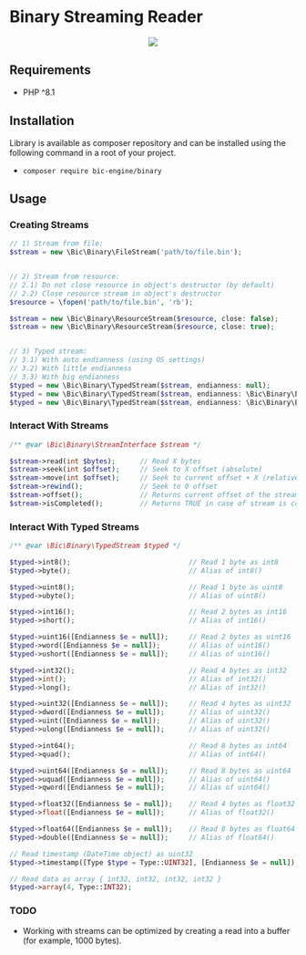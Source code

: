 # Binary Streaming Reader

<p align="center">
    <a href="https://github.com/BicEngine/Binary/actions"><img src="https://github.com/BicEngine/Binary/workflows/build/badge.svg"></a>
</p>

## Requirements

- PHP ^8.1

## Installation

Library is available as composer repository and can be installed using the 
following command in a root of your project.

- `composer require bic-engine/binary`

## Usage

### Creating Streams

```php
// 1) Stream from file:
$stream = new \Bic\Binary\FileStream('path/to/file.bin');


// 2) Stream from resource:
// 2.1) Do not close resource in object's destructor (by default)
// 2.2) Close resource stream in object's destructor
$resource = \fopen('path/to/file.bin', 'rb');

$stream = new \Bic\Binary\ResourceStream($resource, close: false);
$stream = new \Bic\Binary\ResourceStream($resource, close: true);


// 3) Typed stream:
// 3.1) With auto endianness (using OS settings)
// 3.2) With little endianness
// 3.3) With big endianness
$typed = new \Bic\Binary\TypedStream($stream, endianness: null);
$typed = new \Bic\Binary\TypedStream($stream, endianness: \Bic\Binary\Endianness::LITTLE);
$typed = new \Bic\Binary\TypedStream($stream, endianness: \Bic\Binary\Endianness::BIG);
```

### Interact With Streams

```php
/** @var \Bic\Binary\StreamInterface $stream */

$stream->read(int $bytes);      // Read X bytes
$stream->seek(int $offset);     // Seek to X offset (absolute)
$stream->move(int $offset);     // Seek to current offset + X (relative)
$stream->rewind();              // Seek to 0 offset
$stream->offset();              // Returns current offset of the stream
$stream->isCompleted();         // Returns TRUE in case of stream is completed
```

### Interact With Typed Streams

```php
/** @var \Bic\Binary\TypedStream $typed */

$typed->int8();                             // Read 1 byte as int8
$typed->byte();                             // Alias of int8()

$typed->uint8();                            // Read 1 byte as uint8
$typed->ubyte();                            // Alias of uint8()

$typed->int16();                            // Read 2 bytes as int16
$typed->short();                            // Alias of int16()

$typed->uint16([Endianness $e = null]);     // Read 2 bytes as uint16
$typed->word([Endianness $e = null]);       // Alias of uint16()
$typed->ushort([Endianness $e = null]);     // Alias of uint16()

$typed->int32();                            // Read 4 bytes as int32
$typed->int();                              // Alias of int32()
$typed->long();                             // Alias of int32()

$typed->uint32([Endianness $e = null]);     // Read 4 bytes as uint32
$typed->dword([Endianness $e = null]);      // Alias of uint32()
$typed->uint([Endianness $e = null]);       // Alias of uint32()
$typed->ulong([Endianness $e = null]);      // Alias of uint32()

$typed->int64();                            // Read 8 bytes as int64
$typed->quad();                             // Alias of int64()

$typed->uint64([Endianness $e = null]);     // Read 8 bytes as uint64
$typed->uquad([Endianness $e = null]);      // Alias of uint64()
$typed->qword([Endianness $e = null]);      // Alias of uint64()

$typed->float32([Endianness $e = null]);    // Read 4 bytes as float32
$typed->float([Endianness $e = null]);      // Alias of float32()

$typed->float64([Endianness $e = null]);    // Read 8 bytes as float64
$typed->double([Endianness $e = null]);     // Alias of float64()

// Read timestamp (DateTime object) as uint32
$typed->timestamp([Type $type = Type::UINT32], [Endianness $e = null]);

// Read data as array { int32, int32, int32, int32 }
$typed->array(4, Type::INT32);
```

### TODO

- Working with streams can be optimized by creating a read into a buffer 
  (for example, 1000 bytes).
